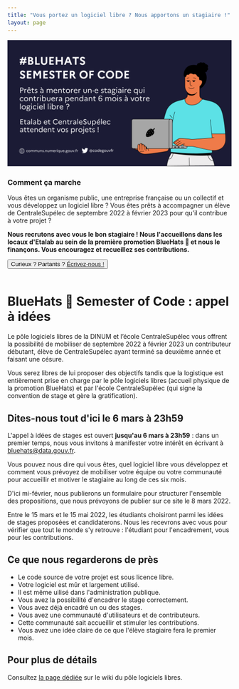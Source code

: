 ```yaml
---
title: "Vous portez un logiciel libre ? Nous apportons un stagiaire !"
layout: page
---
```


<div class="fr-grid-row fr-grid-row--gutters">
  <div class="fr-col-6 fr-mt-6w">
    <img class="fr-responsive-img" src="/img/bsoc-aap-2022.png"/>
  </div>
  <div class="fr-col-6">
    <h3>Comment ça marche</h3>
    <p>Vous êtes un organisme public, une entreprise française ou un collectif et vous développez un logiciel libre ?  Vous êtes prêts à accompagner un élève de CentraleSupélec de septembre 2022 à février 2023 pour qu'il contribue à votre projet ?</p>
    <p><strong>Nous recrutons avec vous le bon stagiaire ! Nous l'accueillons dans les locaux d'Etalab au sein de la première promotion BlueHats 🧢 et nous le finançons.  Vous encouragez et recueillez ses contributions.</strong></p>
    <div class="fr-grid-row">
      <div class="fr-col-8">
	<button class="fr-btn fr-btn--secondary">
	  Curieux ? Partants ? <a href="mailto:bluehats@data.gouv.fr">Écrivez-nous !</a>
	</button>
      </div>
    </div>
  </div>
</div>

<br/>

# BlueHats 🧢 Semester of Code : appel à idées

Le pôle logiciels libres de la DINUM et l’école CentraleSupélec vous offrent la possibilité de mobiliser de septembre 2022 à février 2023 un contributeur débutant, élève de CentraleSupélec ayant terminé sa deuxième année et faisant une césure.

Vous serez libres de lui proposer des objectifs tandis que la logistique est entièrement prise en charge par le pôle logiciels libres (accueil physique de la promotion BlueHats) et par l'école CentraleSupélec (qui signe la convention de stage et gère la gratification).

## Dites-nous tout d'ici le 6 mars à 23h59

L'appel à idées de stages est ouvert **jusqu'au 6 mars à 23h59** : dans un premier temps, nous vous invitons à manifester votre intérêt en écrivant à [bluehats@data.gouv.fr](mailto:bluehats@data.gouv.fr).

Vous pouvez nous dire qui vous êtes, quel logiciel libre vous développez et comment vous prévoyez de mobiliser votre équipe ou votre communauté pour accueillir et motiver le stagiaire au long de ces six mois.

D'ici mi-février, nous publierons un formulaire pour structurer l'ensemble des propositions, que nous prévoyons de publier sur ce site le 8 mars 2022.

Entre le 15 mars et le 15 mai 2022, les étudiants choisiront parmi les idées de stages proposées et candidaterons.  Nous les recevrons avec vous pour vérifier que tout le monde s'y retrouve : l'étudiant pour l'encadrement, vous pour les contributions.

## Ce que nous regarderons de près

- Le code source de votre projet est sous licence libre.
- Votre logiciel est mûr et largement utilisé.
- Il est même uilisé dans l'administration publique.
- Vous avez la possibilité d'encadrer le stage correctement.
- Vous avez déjà encadré un ou des stages.
- Vous avez une communauté d'utilisateurs et de contributeurs.
- Cette communauté sait accueillir et stimuler les contributions.
- Vous avez une idée claire de ce que l'élève stagiaire fera le premier mois.

## Pour plus de détails

Consultez [la page dédiée](https://man.sr.ht/~etalab/logiciels-libres/bluehats-semester-of-code.md) sur le wiki du pôle logiciels libres.
